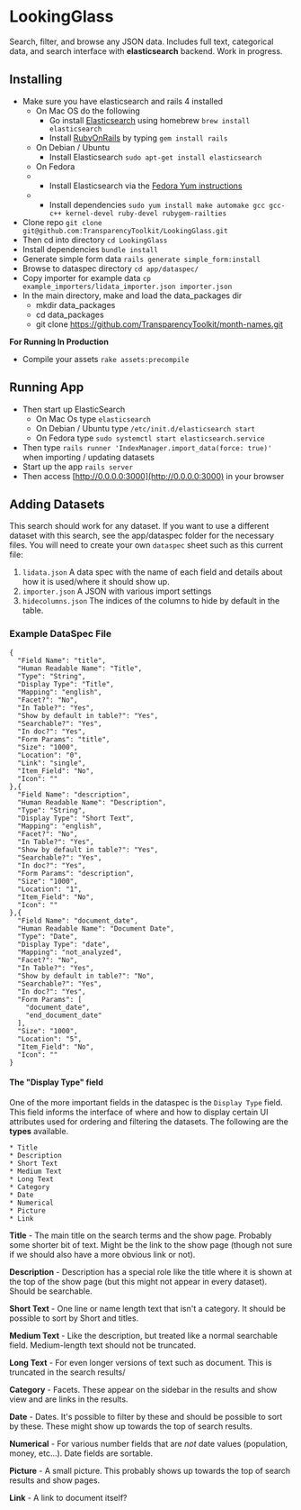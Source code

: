 # LookingGlass

Search, filter, and browse any JSON data. Includes full text, categorical data,  and search interface with **elasticsearch** backend. Work in progress.

## Installing

- Make sure you have elasticsearch and rails 4 installed
	- On Mac OS do the following
		- Go install [Elasticsearch](https://www.elastic.co/downloads/elasticsearch) using homebrew `brew install elasticsearch`
		- Install [RubyOnRails](http://rubyonrails.org/download/) by typing `gem install rails`
	- On Debian / Ubuntu
		- Install Elasticsearch `sudo apt-get install elasticsearch` 
	- On Fedora
	- 	- Install Elasticsearch via the [Fedora Yum instructions](https://www.elastic.co/guide/en/elasticsearch/reference/current/setup-repositories.html)
	- 	- Install dependencies  `sudo yum install make automake gcc gcc-c++ kernel-devel ruby-devel rubygem-railties`
- Clone repo `git clone git@github.com:TransparencyToolkit/LookingGlass.git`
- Then cd into directory `cd LookingGlass`
- Install dependencies `bundle install`
- Generate simple form data `rails generate simple_form:install` 
- Browse to dataspec directory `cd app/dataspec/`
- Copy importer for example data `cp example_importers/lidata_importer.json importer.json`
- In the main directory, make and load the data_packages dir
    - mkdir data_packages
    - cd data_packages
    - git clone https://github.com/TransparencyToolkit/month-names.git

**For Running In Production**
- Compile your assets `rake assets:precompile`

## Running App

- Then start up ElasticSearch
	- On Mac Os type `elasticsearch`
	- On Debian / Ubuntu type `/etc/init.d/elasticsearch start`
	- On Fedora type `sudo systemctl start elasticsearch.service`
- Then type `rails runner 'IndexManager.import_data(force: true)'` when importing / updating datasets
- Start up the app `rails server`
- Then access [http://0.0.0.0:3000](http://0.0.0.0:3000) in your browser

## Adding Datasets

This search should work for any dataset. If you want to use a different dataset with this search, see the app/dataspec folder for the necessary files. You will need to create your own `dataspec` sheet such as this current file:

1. `lidata.json` A data spec with the name of each field and details about how
it is used/where it should show up.
2. `importer.json` A JSON with various import settings
3. `hidecolumns.json` The indices of the columns to hide by default in the table.


### Example DataSpec File


```
{
  "Field Name": "title",
  "Human Readable Name": "Title",
  "Type": "String",
  "Display Type": "Title",
  "Mapping": "english",
  "Facet?": "No",
  "In Table?": "Yes",
  "Show by default in table?": "Yes",
  "Searchable?": "Yes",
  "In doc?": "Yes",
  "Form Params": "title",
  "Size": "1000",
  "Location": "0",
  "Link": "single",
  "Item_Field": "No",
  "Icon": ""
},{
  "Field Name": "description",
  "Human Readable Name": "Description",
  "Type": "String",
  "Display Type": "Short Text",
  "Mapping": "english",
  "Facet?": "No",
  "In Table?": "Yes",
  "Show by default in table?": "Yes",
  "Searchable?": "Yes",
  "In doc?": "Yes",
  "Form Params": "description",
  "Size": "1000",
  "Location": "1",
  "Item_Field": "No",
  "Icon": ""
},{
  "Field Name": "document_date",
  "Human Readable Name": "Document Date",
  "Type": "Date",
  "Display Type": "date",
  "Mapping": "not_analyzed",
  "Facet?": "No",
  "In Table?": "Yes",
  "Show by default in table?": "No",
  "Searchable?": "Yes",
  "In doc?": "Yes",
  "Form Params": [
    "document_date",
    "end_document_date"
  ],
  "Size": "1000",
  "Location": "5",
  "Item_Field": "No",
  "Icon": ""
}
```

#### The "Display Type" field

One of the more important fields in the dataspec is the `Display Type` field. This field informs the interface of where and how to display certain UI attributes used for ordering and filtering the datasets. The following are the **types** available.

```
* Title
* Description
* Short Text
* Medium Text
* Long Text
* Category
* Date
* Numerical
* Picture
* Link
```

**Title** - The main title on the search terms and the show page. Probably some shorter bit of text. Might be the link to the show page (though not sure if we should also have a more obvious link or not).

**Description** - Description has a special role like the title where it is shown at the top of the show page (but this might not appear in every dataset). Should be searchable.

**Short Text** - One line or name length text that isn't a category. It should be possible to sort by Short and titles.

**Medium Text** - Like the description, but treated like a normal searchable field. Medium-length text should not be truncated.

**Long Text** - For even longer versions of text such as document. This is truncated in the search results/

**Category** - Facets. These appear on the sidebar in the results and show view and are links in the results.

**Date** - Dates. It's possible to filter by these and should be possible to sort by these. These might show up towards the top of search results.

**Numerical** - For various number fields that are *not* date values (population, money, etc...). Date fields are sortable.

**Picture** - A small picture. This probably shows up towards the top of
search results and show pages.

**Link** - A link to document itself?
